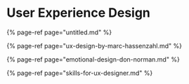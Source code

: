 # User Experience Design

{% page-ref page="untitled.md" %}

{% page-ref page="ux-design-by-marc-hassenzahl.md" %}

{% page-ref page="emotional-design-don-norman.md" %}

{% page-ref page="skills-for-ux-designer.md" %}



